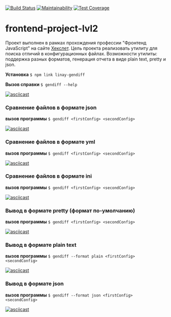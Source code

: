 [![Build Status](https://travis-ci.org/linarsy/frontend-project-lvl2.svg?branch=master)](https://travis-ci.org/linarsy/frontend-project-lvl2)
[![Maintainability](https://api.codeclimate.com/v1/badges/36562bc23413e8a36eef/maintainability)](https://codeclimate.com/github/linarsy/frontend-project-lvl2/maintainability)
[![Test Coverage](https://api.codeclimate.com/v1/badges/36562bc23413e8a36eef/test_coverage)](https://codeclimate.com/github/linarsy/frontend-project-lvl2/test_coverage)

# frontend-project-lvl2

Проект выполнен в рамках прохождения профессии "Фронтенд JavaScript" на сайте [Хекслет](https://ru.hexlet.io/).
Цель проекта реализовать утилиту для поиска отличий в конфигурационных файлах. Возможности утилиты: поддержка разных форматов, генерация отчета в виде plain text, pretty и json.

**Установка**
```$ npm link linay-gendiff```

**Вызов справки**
```$ gendiff --help```

[![asciicast](https://asciinema.org/a/258163.svg)](https://asciinema.org/a/258163)

### **Сравнение файлов в формате json**

**вызов программы**
```$ gendiff <firstConfig> <secondConfig>```

[![asciicast](https://asciinema.org/a/258149.svg)](https://asciinema.org/a/258149)


### **Сравнение файлов в формате yml**

**вызов программы**
```$ gendiff <firstConfig> <secondConfig>```

[![asciicast](https://asciinema.org/a/258150.svg)](https://asciinema.org/a/258150)

### **Сравнение файлов в формате ini**

**вызов программы**
```$ gendiff <firstConfig> <secondConfig>```

[![asciicast](https://asciinema.org/a/258151.svg)](https://asciinema.org/a/258151)

### **Вывод в формате pretty (формат по-умолчанию)**

**вызов программы**
```$ gendiff <firstConfig> <secondConfig>```

[![asciicast](https://asciinema.org/a/258156.svg)](https://asciinema.org/a/258156)

### **Вывод в формате plain text**

**вызов программы**
```$ gendiff --format plain <firstConfig> <secondConfig>```

[![asciicast](https://asciinema.org/a/258158.svg)](https://asciinema.org/a/258158)

### **Вывод в формате json**

**вызов программы**
```$ gendiff --format json <firstConfig> <secondConfig>```

[![asciicast](https://asciinema.org/a/258159.svg)](https://asciinema.org/a/258159)
